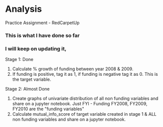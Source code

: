 # Analysis
Practice Assignment - RedCarpetUp
### This is what I have done so far
### I will keep on updating it, 

Stage 1: Done
1) Calculate % growth of funding between year 2008 & 2009.
2) If funding is positive, tag it as 1, if funding is negative tag it as 0. This is the target variable.

Stage 2: Almost Done
1) Create graphs of univariate distribution of all non funding variables and share on a jupyter notebook. Just FYI - Funding FY2008, FY2009, FY2010 are the "funding variables"
2) Calculate mutual_info_score of target variable created in stage 1 & ALL non funding variables and share on a jupyter notebook.
